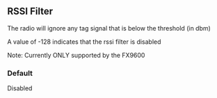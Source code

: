 ## RSSI Filter

The radio will ignore any tag signal that is below the threshold (in dbm)

A value of -128 indicates that the rssi filter is disabled

Note: Currently ONLY supported by the FX9600

### Default

Disabled
